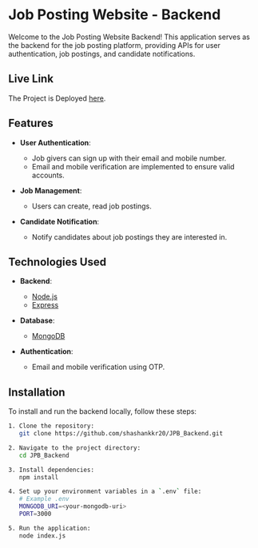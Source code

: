 # Job Posting Website - Backend

Welcome to the Job Posting Website Backend! This application serves as the backend for the job posting platform, providing APIs for user authentication, job postings, and candidate notifications.
##  Live Link
The Project is Deployed [here](https://jpb-frontendnew.onrender.com/).
## Features

- **User Authentication**: 
  - Job givers can sign up with their email and mobile number.
  - Email and mobile verification are implemented to ensure valid accounts.

- **Job Management**: 
  - Users can create, read job postings.

- **Candidate Notification**: 
  - Notify candidates about job postings they are interested in.

## Technologies Used

- **Backend**: 
  - [Node.js](https://nodejs.org/)
  - [Express](https://expressjs.com/)

- **Database**: 
  - [MongoDB](https://www.mongodb.com/)

- **Authentication**: 
  - Email and mobile verification using OTP.

## Installation

To install and run the backend locally, follow these steps:

```bash
1. Clone the repository:
   git clone https://github.com/shashankkr20/JPB_Backend.git

2. Navigate to the project directory:
   cd JPB_Backend

3. Install dependencies:
   npm install

4. Set up your environment variables in a `.env` file:
   # Example .env
   MONGODB_URI=<your-mongodb-uri>
   PORT=3000

5. Run the application:
   node index.js



